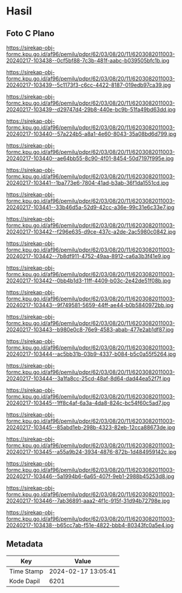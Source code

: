 # Hasil

## Foto C Plano

https://sirekap-obj-formc.kpu.go.id/af96/pemilu/pdpr/62/03/08/20/11/6203082011003-20240217-103438--0cf5bf88-7c3b-481f-aabc-b039505bfc1b.jpg

https://sirekap-obj-formc.kpu.go.id/af96/pemilu/pdpr/62/03/08/20/11/6203082011003-20240217-103439--5c1173f3-c6cc-4422-8187-019edb97ca39.jpg

https://sirekap-obj-formc.kpu.go.id/af96/pemilu/pdpr/62/03/08/20/11/6203082011003-20240217-103439--d29747d4-29b8-440e-bc9b-51fa49bd63dd.jpg

https://sirekap-obj-formc.kpu.go.id/af96/pemilu/pdpr/62/03/08/20/11/6203082011003-20240217-103440--57a224b5-a8a1-4e60-8043-35a08bd6d799.jpg

https://sirekap-obj-formc.kpu.go.id/af96/pemilu/pdpr/62/03/08/20/11/6203082011003-20240217-103440--ae64bb55-8c90-4f01-8454-50d7197f995e.jpg

https://sirekap-obj-formc.kpu.go.id/af96/pemilu/pdpr/62/03/08/20/11/6203082011003-20240217-103441--1ba773e6-7804-41ad-b3ab-36f1da1551cd.jpg

https://sirekap-obj-formc.kpu.go.id/af96/pemilu/pdpr/62/03/08/20/11/6203082011003-20240217-103441--33b46d5a-52d9-42cc-a36e-99c31e6c33e7.jpg

https://sirekap-obj-formc.kpu.go.id/af96/pemilu/pdpr/62/03/08/20/11/6203082011003-20240217-103442--f296e635-d9ce-437c-a2de-2ac5980c0842.jpg

https://sirekap-obj-formc.kpu.go.id/af96/pemilu/pdpr/62/03/08/20/11/6203082011003-20240217-103442--7b8df911-4752-49aa-8912-ca6a3b3f41e9.jpg

https://sirekap-obj-formc.kpu.go.id/af96/pemilu/pdpr/62/03/08/20/11/6203082011003-20240217-103442--0bb4b1d3-11ff-4409-b03c-2e42de51f08b.jpg

https://sirekap-obj-formc.kpu.go.id/af96/pemilu/pdpr/62/03/08/20/11/6203082011003-20240217-103443--9f749581-5659-44ff-ae44-b0b5840972bb.jpg

https://sirekap-obj-formc.kpu.go.id/af96/pemilu/pdpr/62/03/08/20/11/6203082011003-20240217-103443--b980e0c8-76e9-4583-abab-477e2ab1df87.jpg

https://sirekap-obj-formc.kpu.go.id/af96/pemilu/pdpr/62/03/08/20/11/6203082011003-20240217-103444--ac5bb31b-03b9-4337-b084-b5c0a55f5264.jpg

https://sirekap-obj-formc.kpu.go.id/af96/pemilu/pdpr/62/03/08/20/11/6203082011003-20240217-103444--3a1fa8cc-25cd-48af-8d64-dad44ea52f7f.jpg

https://sirekap-obj-formc.kpu.go.id/af96/pemilu/pdpr/62/03/08/20/11/6203082011003-20240217-103445--1ff8c4af-6a3a-4da8-824c-bc54f60c5ad7.jpg

https://sirekap-obj-formc.kpu.go.id/af96/pemilu/pdpr/62/03/08/20/11/6203082011003-20240217-103445--85abd1eb-298b-4323-82eb-12cca88673de.jpg

https://sirekap-obj-formc.kpu.go.id/af96/pemilu/pdpr/62/03/08/20/11/6203082011003-20240217-103445--a55a9b24-3934-4876-872b-1d484959142c.jpg

https://sirekap-obj-formc.kpu.go.id/af96/pemilu/pdpr/62/03/08/20/11/6203082011003-20240217-103446--5a1994b6-6a65-407f-9eb1-2988b45253d8.jpg

https://sirekap-obj-formc.kpu.go.id/af96/pemilu/pdpr/62/03/08/20/11/6203082011003-20240217-103446--7ab36891-aaa2-4f1c-915f-31d94b72798e.jpg

https://sirekap-obj-formc.kpu.go.id/af96/pemilu/pdpr/62/03/08/20/11/6203082011003-20240217-103438--b65cc7ab-f51e-4822-bbb4-80343fc0a5e4.jpg


## Metadata

| Key        | Value               |
| ---------- | ------------------- |
| Time Stamp | 2024-02-17 13:05:41 |
| Kode Dapil | 6201                |



